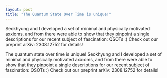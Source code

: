 ```yaml
---
layout: post
title: "The Quantum State Over Time is unique!"
---
```


Seokhyung and I developed a set of minimal and physically motivated axxioms, and from there were able to show that they pinpoint a single descriptions for our recent subject of fascination: QSOTs :) Check out our preprint arXiv: 2308.12752 for details!

The quantum state over time is unique! Seokhyung and I developed a set of minimal and physically motivated axxioms, and from there were able to show that they pinpoint a single descriptions for our recent subject of fascination: QSOTs :) Check out our preprint arXiv: 2308.12752 for details!

